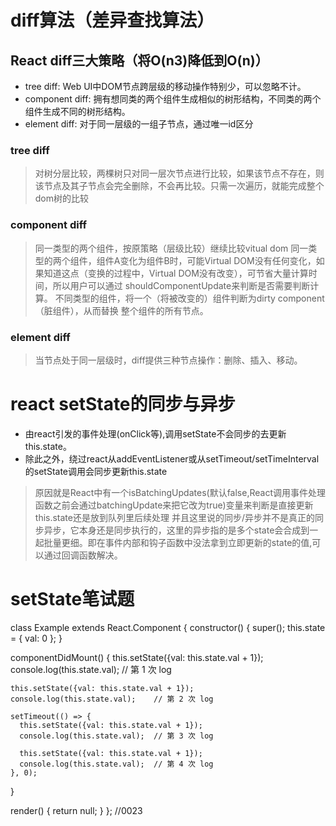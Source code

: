 # diff算法（差异查找算法）
## React diff三大策略（将O(n3)降低到O(n)）
+ tree diff: Web UI中DOM节点跨层级的移动操作特别少，可以忽略不计。
+ component diff: 拥有想同类的两个组件生成相似的树形结构，不同类的两个组件生成不同的树形结构。
+ element diff: 对于同一层级的一组子节点，通过唯一id区分

### tree diff
> 对树分层比较，两棵树只对同一层次节点进行比较，如果该节点不存在，则该节点及其子节点会完全删除，不会再比较。只需一次遍历，就能完成整个dom树的比较

### component diff
> 同一类型的两个组件，按原策略（层级比较）继续比较vitual dom
> 同一类型的两个组件，组件A变化为组件B时，可能Virtual DOM没有任何变化，如果知道这点（变换的过程中，Virtual DOM没有改变），可节省大量计算时间，所以用户可以通过 shouldComponentUpdate来判断是否需要判断计算。
> 不同类型的组件，将一个（将被改变的）组件判断为dirty component（脏组件），从而替换 整个组件的所有节点。

### element diff
> 当节点处于同一层级时，diff提供三种节点操作：删除、插入、移动。

# react setState的同步与异步
+ 由react引发的事件处理(onClick等),调用setState不会同步的去更新this.state。
+ 除此之外，绕过react从addEventListener或从setTimeout/setTimeInterval的setState调用会同步更新this.state
> 原因就是React中有一个isBatchingUpdates(默认false,React调用事件处理函数之前会通过batchingUpdate来把它改为true)变量来判断是直接更新this.state还是放到队列里后续处理
> 并且这里说的同步/异步并不是真正的同步异步，它本身还是同步执行的，这里的异步指的是多个state会合成到一起批量更细。即在事件内部和钩子函数中没法拿到立即更新的state的值,可以通过回调函数解决。

# setState笔试题
class Example extends React.Component {
  constructor() {
    super();
    this.state = {
      val: 0
    };
  }
  
  componentDidMount() {
    this.setState({val: this.state.val + 1});
    console.log(this.state.val);    // 第 1 次 log

    this.setState({val: this.state.val + 1});
    console.log(this.state.val);    // 第 2 次 log

    setTimeout(() => {
      this.setState({val: this.state.val + 1});
      console.log(this.state.val);  // 第 3 次 log

      this.setState({val: this.state.val + 1});
      console.log(this.state.val);  // 第 4 次 log
    }, 0);
  }

  render() {
    return null;
  }
};
//0023